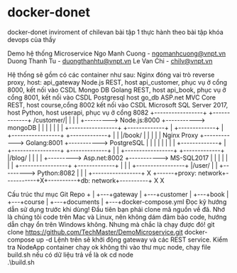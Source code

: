 # docker-donet
docker-donet inviroment of chilevan
bài tập 1 thực hành theo bài tập khóa devops của thầy 

Demo hệ thống Microservice
Ngo Manh Cuong - ngomanhcuong@vnpt.vn
Duong Thanh Tu - duongthanhtu@vnpt.vn
Le Van Chi - chilv@vnpt.vn

Hệ thống sẽ gồm có các container như sau:
Nginx đóng vai trò reverse proxy, host: api_gateway
Node.js REST, host api_customer, phục vụ ở cổng 8000, kết nối vào CSDL Mongo DB
Golang REST, host api_book, phục vụ ở cổng 8001, kết nối vào CSDL Postgresql host go_db
ASP.net MVC Core REST, host course,cổng 8002 kết nối vào CSDL Microsoft SQL Server 2017, host
Python, host userapi, phục vụ ở cổng 8082
                           +-----------------+           +-------------+
                 /customer/|                 |           |             |
                 +--------->  Node.js:8000   +----------->  mongoDB    |
                 |         |                 |           |             |
                 |         +-----------------+           +-------------+
                 |
+-------------+  |         +-----------------+           +-------------+
|             |  |/book/   |                 |           |             |
| Nginx Proxy +------------>  Golang:8001    +----------->  PostgreSQL |
|             |  |         |                 |           |             |
+-------------+  |         +-----------------+           +-------------+
                 |
                 |         +-----------------+           +-------------+
                 |/blog/   |                 |           |             |
                 +--------->  Asp.net:8002   +----------->  MS-SQL2017 |
                 |         |                 |           |             |
                 |         +-----------------+           +-------------+
                 |                           |
                 |         +-----------------+
                 |/user/   |                 |
                 +--------->  Python:8082    |
                           |                 |
                           +-----------------+
                                    X
 +------+proxy: network+-----------+X+----------+db: network+----------+
                                    X
                                    X

Cấu trúc thư mục
Git Repo
   +
   |
   +---+gateway
   |
   +---+customer
   |
   +---+book
   |
   +---+course
   |
   +---+documents
   |
   +---+docker-compose.yml
Đọc kỹ hướng dẫn sử dụng trước khi dùng!
Đầu tiên bạn phải clone mã nguồn về đã. Nhớ là chúng tôi code trên Mac và Linux, nên không dám đảm bảo code, hướng dẫn chạy ổn trên Windows không. Nhưng mà chắc là chạy được đó!
git clone https://github.com/TechMaster/DemoMicroservice.git
docker-compose up -d
Lệnh trên sẽ khởi động gateway và các REST service.
Kiểm tra NodeApp container chạy ok không thì vào thư mục node, chạy file build.sh nếu có dữ liệu trả về là ok
cd node\
.\build.sh
